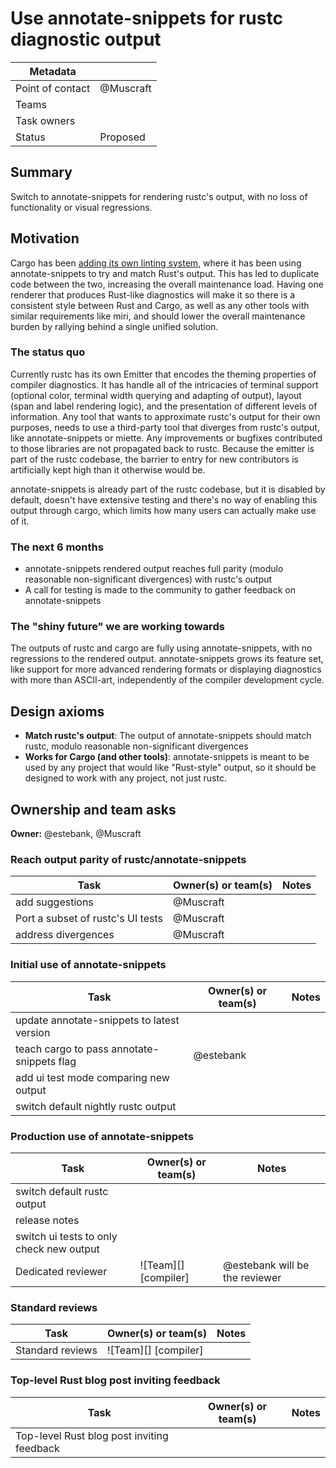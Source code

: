 # Use annotate-snippets for rustc diagnostic output

| Metadata         |            |
|------------------|------------|
| Point of contact | @Muscraft  |
| Teams | <!-- TEAMS WITH ASKS --> |
| Task owners      | <!-- TASK OWNERS --> |
| Status           | Proposed   |


## Summary

Switch to annotate-snippets for rendering rustc's output, with no loss of functionality or visual regressions.

## Motivation

Cargo has been [adding its own linting system][cargo-lints], where it has been using annotate-snippets to try and match Rust's output. This has led to duplicate code between the two, increasing the overall maintenance load. Having one renderer that produces Rust-like diagnostics will make it so there is a consistent style between Rust and Cargo, as well as any other tools with similar requirements like miri, and should lower the overall maintenance burden by rallying behind a single unified solution.

### The status quo

Currently rustc has its own Emitter that encodes the theming properties of compiler diagnostics. It has handle all of the intricacies of terminal support (optional color, terminal width querying and adapting of output), layout (span and label rendering logic), and the presentation of different levels of information. Any tool that wants to approximate rustc's output for their own purposes, needs to use a third-party tool that diverges from rustc's output, like annotate-snippets or miette. Any improvements or bugfixes contributed to those libraries are not propagated back to rustc. Because the emitter is part of the rustc codebase, the barrier to entry for new contributors is artificially kept high than it otherwise would be.

annotate-snippets is already part of the rustc codebase, but it is disabled by default, doesn't have extensive testing and there's no way of enabling this output through cargo, which limits how many users can actually make use of it.

### The next 6 months

- annotate-snippets rendered output reaches full parity (modulo reasonable non-significant divergences) with rustc's output
- A call for testing is made to the community to gather feedback on annotate-snippets

### The "shiny future" we are working towards

The outputs of rustc and cargo are fully using annotate-snippets, with no regressions to the rendered output. annotate-snippets grows its feature set, like support for more advanced rendering formats or displaying diagnostics with more than ASCII-art, independently of the compiler development cycle.

## Design axioms

- **Match rustc's output**: The output of annotate-snippets should match rustc, modulo reasonable non-significant divergences
- **Works for Cargo (and other tools)**: annotate-snippets is meant to be used by any project that would like "Rust-style" output, so it should be designed to work with any project, not just rustc.


[da]: https://rust-lang.github.io/rust-project-goals/about/design_axioms.html

## Ownership and team asks

**Owner:** @estebank, @Muscraft

### Reach output parity of rustc/annotate-snippets

| Task                              | Owner(s) or team(s) | Notes |
|-----------------------------------|---------------------|-------|
| add suggestions                   | @Muscraft           |       |
| Port a subset of rustc's UI tests | @Muscraft           |       |
| address divergences               | @Muscraft           |       |

### Initial use of annotate-snippets

| Task                                       | Owner(s) or team(s) | Notes |
|--------------------------------------------|---------------------|-------|
| update annotate-snippets to latest version |                     |       |
| teach cargo to pass annotate-snippets flag | @estebank           |       |
| add ui test mode comparing new output      |                     |       |
| switch default nightly rustc output        |                     |       |

### Production use of annotate-snippets

| Task                                     | Owner(s) or team(s)  | Notes                          |
|------------------------------------------|----------------------|--------------------------------|
| switch default rustc output              |                      |                                |
| release notes                            |                      |                                |
| switch ui tests to only check new output |                      |                                |
| Dedicated reviewer                       | ![Team][] [compiler] | @estebank will be the reviewer |

### Standard reviews

| Task             | Owner(s) or team(s)  | Notes |
|------------------|----------------------|-------|
| Standard reviews | ![Team][] [compiler] |       |

### Top-level Rust blog post inviting feedback

| Task                                       | Owner(s) or team(s) | Notes |
|--------------------------------------------|---------------------|-------|
| Top-level Rust blog post inviting feedback |                     |       |


[cargo-lints]: https://github.com/rust-lang/cargo/issues/12235
